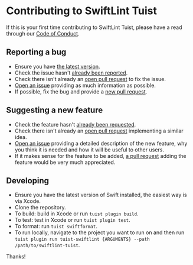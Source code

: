 # Contributing to SwiftLint Tuist

If this is your first time contributing to SwiftLint Tuist, please have a read through our [Code of Conduct](https://github.com/lordcodes/swiftlint-tuist/blob/master/CODE_OF_CONDUCT.md).

## Reporting a bug

* Ensure you have [the latest version](https://github.com/lordcodes/swiftlint-tuist/releases).
* Check the issue hasn't [already been reported](https://github.com/lordcodes/swiftlint-tuist/issues).
* Check there isn't already an [open pull request](https://github.com/lordcodes/swiftlint-tuist/pulls) to fix the issue.
* [Open an issue](https://github.com/lordcodes/swiftlint-tuist/issues/new/choose) providing as much information as possible.
* If possible, fix the bug and provide a [new pull request](https://github.com/lordcodes/swiftlint-tuist/pulls).

## Suggesting a new feature

* Check the feature hasn't [already been requested](https://github.com/lordcodes/swiftlint-tuist/issues).
* Check there isn't already an [open pull request](https://github.com/lordcodes/swiftlint-tuist/pulls) implementing a similar idea.
* [Open an issue](https://github.com/lordcodes/swiftlint-tuist/issues/new/choose) providing a detailed description of the new feature, why you think it is needed and how it will be useful to other users.
* If it makes sense for the feature to be added, [a pull request](https://github.com/lordcodes/swiftlint-tuist/compare) adding the feature would be very much appreciated.

## Developing

* Ensure you have the latest version of Swift installed, the easiest way is via Xcode.
* Clone the repository.
* To build: build in Xcode or run `tuist plugin build`.
* To test: test in Xcode or run `tuist plugin test`.
* To format: run `tuist swiftformat`.
* To run locally, navigate to the project you want to run on and then run `tuist plugin run tuist-swiftlint {ARGUMENTS} --path /path/to/swiftlint-tuist`.

Thanks!
